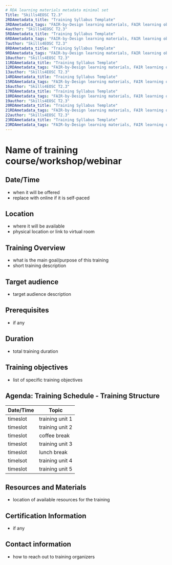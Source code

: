 ```yaml
---
# RDA learning materials metadata minimal set
Title: "Skills4EOSC T2.3"
2RDAmetadata_title: "Training Syllabus Template"
3RDAmetadata_tags: "FAIR-by-Design learning materials, FAIR learning objects, syllabus template"
4author: "Skills4EOSC T2.3"
5RDAmetadata_title: "Training Syllabus Template"
6RDAmetadata_tags: "FAIR-by-Design learning materials, FAIR learning objects, syllabus template"
7author: "Skills4EOSC T2.3"
8RDAmetadata_title: "Training Syllabus Template"
9RDAmetadata_tags: "FAIR-by-Design learning materials, FAIR learning objects, syllabus template"
10author: "Skills4EOSC T2.3"
11RDAmetadata_title: "Training Syllabus Template"
12RDAmetadata_tags: "FAIR-by-Design learning materials, FAIR learning objects, syllabus template"
13author: "Skills4EOSC T2.3"
14RDAmetadata_title: "Training Syllabus Template"
15RDAmetadata_tags: "FAIR-by-Design learning materials, FAIR learning objects, syllabus template"
16author: "Skills4EOSC T2.3"
17RDAmetadata_title: "Training Syllabus Template"
18RDAmetadata_tags: "FAIR-by-Design learning materials, FAIR learning objects, syllabus template"
19author: "Skills4EOSC T2.3"
20RDAmetadata_title: "Training Syllabus Template"
21RDAmetadata_tags: "FAIR-by-Design learning materials, FAIR learning objects, syllabus template"
22author: "Skills4EOSC T2.3"
23RDAmetadata_title: "Training Syllabus Template"
23RDAmetadata_tags: "FAIR-by-Design learning materials, FAIR learning objects, syllabus template"
---
```


# Name of training course/workshop/webinar

## Date/Time
- when it will be offered
- replace with online if it is self-paced

## Location
- where it will be available
- physical location or link to virtual room

## Training Overview
- what is the main goal/purpose of this training
- short training description

## Target audience
- target audience description

## Prerequisites
- if any

## Duration
- total training duration

## Training objectives
- list of specific training objectives

## Agenda: Training Schedule - Training Structure
| Date/Time | Topic             |
|-----------|-------------------|
| timeslot  | training unit 1   |
| timeslot  | training unit 2   |
| timeslot  | coffee break      |
| timeslot  | training unit 3   |
| timeslot  | lunch break       |
| timelsot  | training unit 4   |
| timeslot  | training unit 5   |

## Resources and Materials
- location of available resources for the training

## Certification Information
- if any

## Contact information
- how to reach out to training organizers